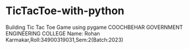 # TicTacToe-with-python
Building Tic Tac Toe Game using  pygame
COOCHBEHAR GOVERNMENT ENGINEERING COLLEGE
Name: Rohan Karmakar,Roll:34900319031,Sem:2(Batch:2023)
